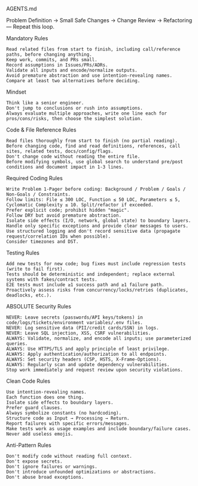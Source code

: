 AGENTS.md

Problem Definition → Small Safe Changes → Change Review → Refactoring — Repeat this loop.

Mandatory Rules

    Read related files from start to finish, including call/reference paths, before changing anything.
    Keep work, commits, and PRs small.
    Record assumptions in Issues/PRs/ADRs.
    Validate all inputs and encode/normalize outputs.
    Avoid premature abstraction and use intention-revealing names.
    Compare at least two alternatives before deciding.

Mindset

    Think like a senior engineer.
    Don't jump to conclusions or rush into assumptions.
    Always evaluate multiple approaches, write one line each for pros/cons/risks, then choose the simplest solution.

Code & File Reference Rules

    Read files thoroughly from start to finish (no partial reading).
    Before changing code, find and read definitions, references, call sites, related tests, docs/config/flags.
    Don't change code without reading the entire file.
    Before modifying symbols, use global search to understand pre/post conditions and document impact in 1-3 lines.

Required Coding Rules

    Write Problem 1-Pager before coding: Background / Problem / Goals / Non-Goals / Constraints.
    Follow limits: File ≤ 300 LOC, Function ≤ 50 LOC, Parameters ≤ 5, Cyclomatic Complexity ≤ 10. Split/refactor if exceeded.
    Prefer explicit code; prohibit hidden "magic".
    Follow DRY but avoid premature abstraction.
    Isolate side effects (I/O, network, global state) to boundary layers.
    Handle only specific exceptions and provide clear messages to users.
    Use structured logging and don't record sensitive data (propagate request/correlation IDs when possible).
    Consider timezones and DST.

Testing Rules

    Add new tests for new code; bug fixes must include regression tests (write to fail first).
    Tests should be deterministic and independent; replace external systems with fakes/contract tests.
    E2E tests must include ≥1 success path and ≥1 failure path.
    Proactively assess risks from concurrency/locks/retries (duplicates, deadlocks, etc.).

ABSOLUTE Security Rules

    NEVER: Leave secrets (passwords/API keys/tokens) in code/logs/tickets/environment variables/.env files.
    NEVER: Log sensitive data (PII/credit cards/SSN) in logs.
    NEVER: Leave SQL injection, XSS, CSRF vulnerabilities.
    ALWAYS: Validate, normalize, and encode all inputs; use parameterized queries.
    ALWAYS: Use HTTPS/TLS and apply principle of least privilege.
    ALWAYS: Apply authentication/authorization to all endpoints.
    ALWAYS: Set security headers (CSP, HSTS, X-Frame-Options).
    ALWAYS: Regularly scan and update dependency vulnerabilities.
    Stop work immediately and request review upon security violations.

Clean Code Rules

    Use intention-revealing names.
    Each function does one thing.
    Isolate side effects to boundary layers.
    Prefer guard clauses.
    Always symbolize constants (no hardcoding).
    Structure code as Input → Processing → Return.
    Report failures with specific errors/messages.
    Make tests work as usage examples and include boundary/failure cases.
    Never add useless emojis.

Anti-Pattern Rules

    Don't modify code without reading full context.
    Don't expose secrets.
    Don't ignore failures or warnings.
    Don't introduce unfounded optimizations or abstractions.
    Don't abuse broad exceptions.